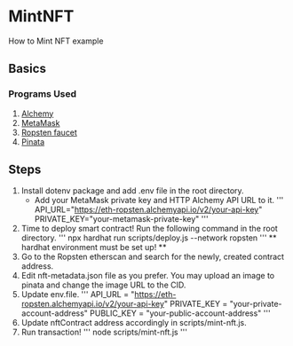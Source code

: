 # MintNFT
How to Mint NFT example

## Basics
### Programs Used
1. [Alchemy](https://www.alchemy.com/)
2. [MetaMask](https://metamask.io/)
3. [Ropsten faucet](https://faucet.ropsten.be/)
4. [Pinata](https://www.pinata.cloud/)

## Steps
1. Install dotenv package and add .env file in the root directory.
   - Add your MetaMask private key and HTTP Alchemy API URL to it.
'''
API_URL="https://eth-ropsten.alchemyapi.io/v2/your-api-key"
PRIVATE_KEY="your-metamask-private-key"
'''
2. Time to deploy smart contract! Run the following command in the root directory.
'''
npx hardhat run scripts/deploy.js --network ropsten
'''
** hardhat environment must be set up! **
3. Go to the Ropsten etherscan and search for the newly, created contract address.
4. Edit nft-metadata.json file as you prefer. You may upload an image to pinata and change the image URL to the CID.
5. Update env.file.
'''
API_URL = "https://eth-ropsten.alchemyapi.io/v2/your-api-key"
PRIVATE_KEY = "your-private-account-address"
PUBLIC_KEY = "your-public-account-address"
'''
6. Update nftContract address accordingly in scripts/mint-nft.js.
7. Run transaction!
'''
node scripts/mint-nft.js
'''
